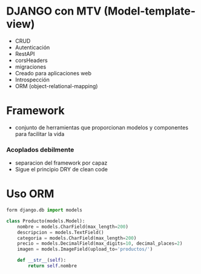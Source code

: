 # DJANGO con MTV (Model-template-view)
- CRUD  
- Autenticación 
- RestAPI
- corsHeaders
- migraciones   
- Creado para aplicaciones web
- Introspección
- ORM (object-relational-mapping)

# Framework
- conjunto de herramientas que proporcionan modelos y componentes para facilitar la vida

### Acoplados debilmente
- separacion del framework por capaz
- Sigue el principio DRY de clean code 

# Uso ORM
```python
form django.db import models

class Producto(models.Model):
    nombre = models.CharField(max_length=200)
    descripcion = models.TextField()
    categoria = models.CharField(max_length=200)
    precio = models.DecimalField(max_digits=10, decimal_places=2)
    imagen = models.ImageField(upload_to='productos/')

    def __str__(self):
        return self.nombre

```



